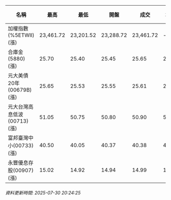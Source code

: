 | 名稱 | 最高 | 最低 | 開盤 | 成交 | 均價 | 成交金額(億) | 昨收 | 漲跌幅 | 漲跌 | 總量 | 昨量 | 振幅 |
| -------- | -------- | -------- | -------- |-------- | -------- | -------- |-------- |-------- |-------- | -------- | -------- |-------- |
|加權指數(%5ETWII) (漲)|23,461.72|23,201.52|23,288.72|23,461.72|-|3,274.93|23,201.52|1.12%|260.20|6,054,784|0|1.12%|
|合庫金(5880) (漲)|25.70|25.40|25.45|25.65|25.60|2.05|25.40|0.98%|0.25|8,019|5,953|1.18%|
|元大美債20年(00679B) (漲)|25.65|25.53|25.55|25.61|25.60|13.12|25.25|1.43%|0.36|51,261|39,003|0.48%|
|元大台灣高息低波(00713) (漲)|51.05|50.75|50.80|50.90|50.91|3.42|50.75|0.30%|0.15|6,722|8,954|0.59%|
|富邦臺灣中小(00733) (漲)|40.50|40.05|40.37|40.38|40.27|0.259|40.32|0.15%|0.06|644|1,264|1.12%|
|永豐優息存股(00907) (漲)|15.02|14.92|14.94|14.99|14.97|0.186|14.93|0.40%|0.06|1,242|660|0.67%|
###### 資料更新時間: 2025-07-30 20:24:25